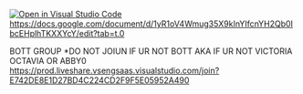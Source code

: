 [![Open in Visual Studio Code](https://classroom.github.com/assets/open-in-vscode-2e0aaae1b6195c2367325f4f02e2d04e9abb55f0b24a779b69b11b9e10269abc.svg)](https://classroom.github.com/online_ide?assignment_repo_id=16937410&assignment_repo_type=AssignmentRepo)
https://docs.google.com/document/d/1yR1oV4Wmug35X9kInYIfcnYH2Qb0IbcEHplhTKXXYcY/edit?tab=t.0

BOTT GROUP *DO NOT JOIUN IF UR NOT BOTT AKA IF UR NOT VICTORIA OCTAVIA OR ABBY0
https://prod.liveshare.vsengsaas.visualstudio.com/join?E742DE8E1D27BD4C224CD2F9F5E05952A490

